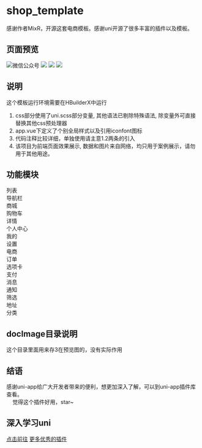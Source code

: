 # shop_template
感谢作者MixR，开源这套电商模板。感谢uni开源了很多丰富的插件以及模板。

## 页面预览
![微信公众号](https://github.com/god-of-front-end/shop_template/blob/master/docImage/showTemplate1.jpg)
<img src="https://github.com/god-of-front-end/shop_template/blob/master/docImage/showTemplate1.jpg">
<img src="https://github.com/god-of-front-end/shop_template/blob/master/docImage/showTemplate2.jpg">
<img src="https://github.com/god-of-front-end/shop_template/blob/master/docImage/showTemplate3.jpg">

## 说明
这个模板运行环境需要在HBuilderX中运行<br>
1. css部分使用了uni.scss部分变量, 其他语法已剔除特殊语法, 除变量外可直接替换其他css预处理器<br>
2. app.vue下定义了个别全局样式以及引用iconfont图标<br>
3. 代码注释比较详细，单独使用请主意1.2两条的引入<br>
4. 该项目为前端页面效果展示, 数据和图片来自网络，均只用于案例展示，请勿用于其他用途。<br>
                                        

## 功能模块
列表<br>
导航栏<br>
商城<br>
购物车<br>
详情<br>
个人中心<br>
我的<br>
设置<br>
电商<br>
订单<br>
选项卡<br>
支付<br>
消息<br>
通知<br>
筛选<br>
地址<br>
分类<br>

## docImage目录说明
这个目录里面用来存3在预览图的，没有实际作用

## 结语
感谢uni-app给广大开发者带来的便利，想更加深入了解，可以到uni-app插件库查看。<br>
&nbsp;&nbsp;&nbsp;&nbsp;觉得这个插件好用，star~<br>

## 深入学习uni
[点击前往](https://uniapp.dcloud.io/)
[更多优秀的插件](https://ext.dcloud.net.cn/)
